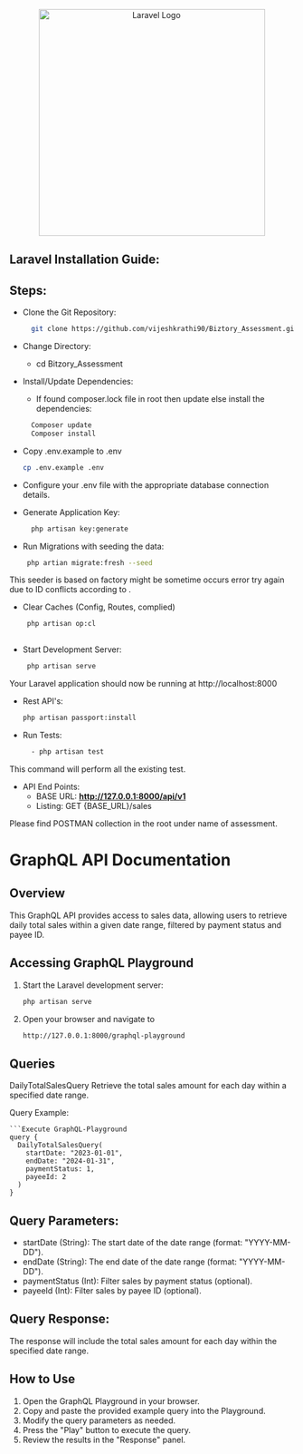 <p align="center">
    <a href="javascript:void(0)" target="_blank">
        <img src="https://s3-ap-southeast-1.amazonaws.com/biztory-wordpress-img/wp-content/uploads/2019/09/11005849/biztory_logo.png" width="400" alt="Laravel Logo">
    </a>
</p>

## Laravel Installation Guide:

## Steps:
- Clone the Git Repository:
    ```bash
      git clone https://github.com/vijeshkrathi90/Biztory_Assessment.git

- Change Directory:
    - cd Bitzory_Assessment

- Install/Update Dependencies:
    - If found composer.lock file in root then update else install the dependencies:
      
    ```bash
      Composer update
      Composer install 

- Copy .env.example to .env
    ```bash
  cp .env.example .env

- Configure your .env file with the appropriate database connection details.
- Generate Application Key:
  ```bash
    php artisan key:generate

- Run Migrations with seeding the data:
  ```bash
   php artian migrate:fresh --seed 
This seeder is based on factory might be sometime occurs error try again due to ID conflicts according to .

- Clear Caches (Config, Routes, complied)
   ```bash
    php artisan op:cl
    
- Start Development Server:
   ```bash
    php artisan serve
Your Laravel application should now be running at http://localhost:8000

- Rest API's:
  ```bash
  php artisan passport:install

- Run Tests:
  ```bash
    - php artisan test
This command will perform all the existing test.

- API End Points:
    - BASE URL: **http://127.0.0.1:8000/api/v1**
    - Listing: GET {BASE_URL}/sales 
    
Please find POSTMAN collection in the root under name of assessment.
    
    
# GraphQL API Documentation

## Overview

This GraphQL API provides access to sales data, allowing users to retrieve daily total sales within a given date range, filtered by payment status and payee ID.

## Accessing GraphQL Playground

1. Start the Laravel development server:

   ```bash
   php artisan serve

2. Open your browser and navigate to
   ```bash
   http://127.0.0.1:8000/graphql-playground

## Queries
DailyTotalSalesQuery
Retrieve the total sales amount for each day within a specified date range.

Query Example:

    ```Execute GraphQL-Playground
    query {
      DailyTotalSalesQuery(
        startDate: "2023-01-01",
        endDate: "2024-01-31",
        paymentStatus: 1,
        payeeId: 2
      )
    }

## Query Parameters:
- startDate (String): The start date of the date range (format: "YYYY-MM-DD").
- endDate (String): The end date of the date range (format: "YYYY-MM-DD").
- paymentStatus (Int): Filter sales by payment status (optional).
- payeeId (Int): Filter sales by payee ID (optional).
## Query Response:
The response will include the total sales amount for each day within the specified date range.

## How to Use
1. Open the GraphQL Playground in your browser.
2. Copy and paste the provided example query into the Playground.
3. Modify the query parameters as needed.
4. Press the "Play" button to execute the query.
5. Review the results in the "Response" panel.
        
